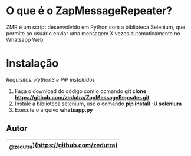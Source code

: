 # O que é o ZapMessageRepeater?
ZMR é um script desenvolvido em Python com a biblioteca Selenium, que permite ao usuário enviar uma mensagem X vezes automaticamente no Whatsapp Web

# Instalação
*Requisitos: Python3 e PiP instalados*

1. Faça o download do código com o comando **git clone https://github.com/zedutra/ZapMessageRepeater.git**
2. Instale a biblioteca selenium, use o comando **pip install -U selenium**
3. Execute o arquivo **whatsapp.py**

## Autor

| <sub>@zedutra</sub>](https://github.com/zedutra) |
| :----------------------------------------------------------------------------------------------------------------------------: |
